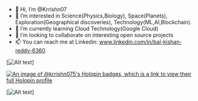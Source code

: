 - 👋 Hi, I’m @Krrishn07
- 👀 I’m interested in Science(Physics,Biology), Space(Planets), Exploration(Geographical discoveries), Technology(ML,AI,Blockchain).
- 🌱 I’m currently learning Cloud Technology(Google Cloud)
- 💞️ I’m looking to collaborate on interesting open source projects
- 📫 You can reach me at Linkedin: www.linkedin.com/in/bal-kishan-reddy-6360

[![Alt text](https://github.com/users/Krrishn07/achievements/pull-shark)]

[![An image of @krrishn075's Holopin badges, which is a link to view their full Holopin profile](https://holopin.me/krrishn075)](https://holopin.io/@krrishn075)

[![Alt text](https://www.credly.com/badges/12be925d-deb5-42dd-b9e0-4e9a25cf4da5/public_url)]
<!---
Krrishn07/Krrishn07 is a ✨ special ✨ repository because its `README.md` (this file) appears on your GitHub profile.
You can click the Preview link to take a look at your changes.
--->
